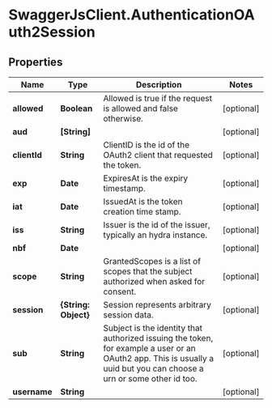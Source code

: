 # SwaggerJsClient.AuthenticationOAuth2Session

## Properties
Name | Type | Description | Notes
------------ | ------------- | ------------- | -------------
**allowed** | **Boolean** | Allowed is true if the request is allowed and false otherwise. | [optional] 
**aud** | **[String]** |  | [optional] 
**clientId** | **String** | ClientID is the id of the OAuth2 client that requested the token. | [optional] 
**exp** | **Date** | ExpiresAt is the expiry timestamp. | [optional] 
**iat** | **Date** | IssuedAt is the token creation time stamp. | [optional] 
**iss** | **String** | Issuer is the id of the issuer, typically an hydra instance. | [optional] 
**nbf** | **Date** |  | [optional] 
**scope** | **String** | GrantedScopes is a list of scopes that the subject authorized when asked for consent. | [optional] 
**session** | **{String: Object}** | Session represents arbitrary session data. | [optional] 
**sub** | **String** | Subject is the identity that authorized issuing the token, for example a user or an OAuth2 app. This is usually a uuid but you can choose a urn or some other id too. | [optional] 
**username** | **String** |  | [optional] 


